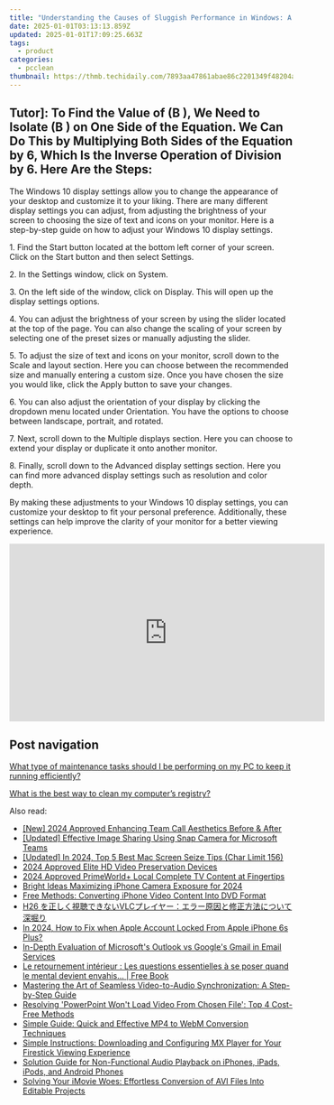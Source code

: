 ```yaml
---
title: "Understanding the Causes of Sluggish Performance in Windows: A Detailed Analysis by YL Software"
date: 2025-01-01T03:13:13.859Z
updated: 2025-01-01T17:09:25.663Z
tags:
  - product
categories:
  - pcclean
thumbnail: https://thmb.techidaily.com/7893aa47861abae86c2201349f48204a58f66be5a4db0cfc4bb799b623cb07e4.jpg
---
```


## Tutor]: To Find the Value of \(B \), We Need to Isolate \(B \) on One Side of the Equation. We Can Do This by Multiplying Both Sides of the Equation by 6, Which Is the Inverse Operation of Division by 6. Here Are the Steps:

The Windows 10 display settings allow you to change the appearance of your desktop and customize it to your liking. There are many different display settings you can adjust, from adjusting the brightness of your screen to choosing the size of text and icons on your monitor. Here is a step-by-step guide on how to adjust your Windows 10 display settings. 

1\. Find the Start button located at the bottom left corner of your screen. Click on the Start button and then select Settings.

2\. In the Settings window, click on System.

3\. On the left side of the window, click on Display. This will open up the display settings options. 

4\. You can adjust the brightness of your screen by using the slider located at the top of the page. You can also change the scaling of your screen by selecting one of the preset sizes or manually adjusting the slider.

5\. To adjust the size of text and icons on your monitor, scroll down to the Scale and layout section. Here you can choose between the recommended size and manually entering a custom size. Once you have chosen the size you would like, click the Apply button to save your changes.

6\. You can also adjust the orientation of your display by clicking the dropdown menu located under Orientation. You have the options to choose between landscape, portrait, and rotated.

7\. Next, scroll down to the Multiple displays section. Here you can choose to extend your display or duplicate it onto another monitor.

8\. Finally, scroll down to the Advanced display settings section. Here you can find more advanced display settings such as resolution and color depth. 

By making these adjustments to your Windows 10 display settings, you can customize your desktop to fit your personal preference. Additionally, these settings can help improve the clarity of your monitor for a better viewing experience.

<!-- affiliate ads begin -->
<iframe width="560" height="315" src="https://www.youtube.com/embed/2NU63YqpVqw?si=uoJs0-nZYAkILqXx" title="YouTube video player" frameborder="0" allow="accelerometer; autoplay; clipboard-write; encrypted-media; gyroscope; picture-in-picture; web-share" referrerpolicy="strict-origin-when-cross-origin" allowfullscreen></iframe>
<!-- affiliate ads end -->

## Post navigation

[What type of maintenance tasks should I be performing on my PC to keep it running efficiently?](https://tools.techidaily.com/pcclean/products/)

[What is the best way to clean my computer’s registry?](https://tools.techidaily.com/pcclean/products/)

<ins class="adsbygoogle"
     style="display:block"
     data-ad-format="autorelaxed"
     data-ad-client="ca-pub-7571918770474297"
     data-ad-slot="1223367746"></ins>

<ins class="adsbygoogle"
     style="display:block"
     data-ad-client="ca-pub-7571918770474297"
     data-ad-slot="8358498916"
     data-ad-format="auto"
     data-full-width-responsive="true"></ins>

<span class="atpl-alsoreadstyle">Also read:</span>
<div><ul>
<li><a href="https://digital-screen-recording.techidaily.com/new-2024-approved-enhancing-team-call-aesthetics-before-and-after/"><u>[New] 2024 Approved Enhancing Team Call Aesthetics Before & After</u></a></li>
<li><a href="https://snapchat-videos.techidaily.com/updated-effective-image-sharing-using-snap-camera-for-microsoft-teams/"><u>[Updated] Effective Image Sharing Using Snap Camera for Microsoft Teams</u></a></li>
<li><a href="https://visual-screen-recording.techidaily.com/updated-in-2024-top-5-best-mac-screen-seize-tips-char-limit-156/"><u>[Updated] In 2024, Top 5 Best Mac Screen Seize Tips (Char Limit 156)</u></a></li>
<li><a href="https://screen-recording.techidaily.com/2024-approved-elite-hd-video-preservation-devices/"><u>2024 Approved Elite HD Video Preservation Devices</u></a></li>
<li><a href="https://extra-guidance.techidaily.com/2024-approved-primeworldplus-local-complete-tv-content-at-fingertips/"><u>2024 Approved PrimeWorld+ Local Complete TV Content at Fingertips</u></a></li>
<li><a href="https://article-helps.techidaily.com/bright-ideas-maximizing-iphone-camera-exposure-for-2024/"><u>Bright Ideas Maximizing iPhone Camera Exposure for 2024</u></a></li>
<li><a href="https://discover-best.techidaily.com/free-methods-converting-iphone-video-content-into-dvd-format/"><u>Free Methods: Converting iPhone Video Content Into DVD Format</u></a></li>
<li><a href="https://discover-best.techidaily.com/h26-vlc/"><u>H26 を正しく視聴できないVLCプレイヤー：エラー原因と修正方法について深堀り</u></a></li>
<li><a href="https://apple-account.techidaily.com/in-2024-how-to-fix-when-apple-account-locked-from-apple-iphone-6s-plus-by-drfone-ios/"><u>In 2024, How to Fix when Apple Account Locked From Apple iPhone 6s Plus?</u></a></li>
<li><a href="https://buynow-tips.techidaily.com/in-depth-evaluation-of-microsofts-outlook-vs-googles-gmail-in-email-services/"><u>In-Depth Evaluation of Microsoft's Outlook vs Google's Gmail in Email Services</u></a></li>
<li><a href="https://novels-ebooks.techidaily.com/211231378-9782385640354-le-retournement-interieur-les-questions-essentielles-a-se-poser-quand-le-mental-devient-envahis/"><u>Le retournement intérieur : Les questions essentielles à se poser quand le mental devient envahis... | Free Book</u></a></li>
<li><a href="https://discover-best.techidaily.com/mastering-the-art-of-seamless-video-to-audio-synchronization-a-step-by-step-guide/"><u>Mastering the Art of Seamless Video-to-Audio Synchronization: A Step-by-Step Guide</u></a></li>
<li><a href="https://discover-best.techidaily.com/resolving-powerpoint-wont-load-video-from-chosen-file-top-4-cost-free-methods/"><u>Resolving 'PowerPoint Won't Load Video From Chosen File': Top 4 Cost-Free Methods</u></a></li>
<li><a href="https://discover-best.techidaily.com/simple-guide-quick-and-effective-mp4-to-webm-conversion-techniques/"><u>Simple Guide: Quick and Effective MP4 to WebM Conversion Techniques</u></a></li>
<li><a href="https://discover-best.techidaily.com/simple-instructions-downloading-and-configuring-mx-player-for-your-firestick-viewing-experience/"><u>Simple Instructions: Downloading and Configuring MX Player for Your Firestick Viewing Experience</u></a></li>
<li><a href="https://discover-best.techidaily.com/solution-guide-for-non-functional-audio-playback-on-iphones-ipads-ipods-and-android-phones/"><u>Solution Guide for Non-Functional Audio Playback on iPhones, iPads, iPods, and Android Phones</u></a></li>
<li><a href="https://discover-best.techidaily.com/solving-your-imovie-woes-effortless-conversion-of-avi-files-into-editable-projects/"><u>Solving Your iMovie Woes: Effortless Conversion of AVI Files Into Editable Projects</u></a></li>
</ul></div>


